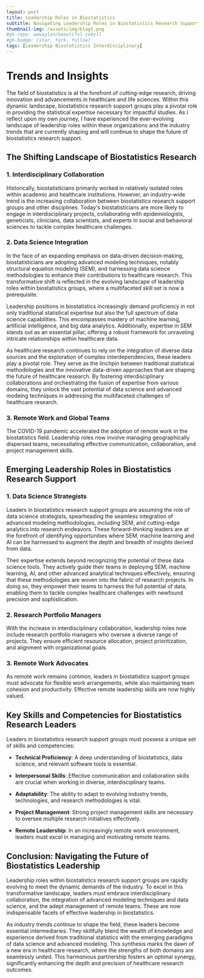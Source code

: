 ```yaml
---
layout: post
title: Leadership Roles in Biostatistics
subtitle: Navigating Leadership Roles in Biostatistics Research Support Groups
thumbnail-img: /assets/img/blog1.png
#gh-repo: wwwaylon/beautiful-jekyll
#gh-badge: [star, fork, follow]
tags: [Leadership Biostatistics Interdisciplinary]
---
```


# Trends and Insights

The field of biostatistics is at the forefront of cutting-edge research, driving innovation and advancements in healthcare and life sciences. Within this dynamic landscape, biostatistics research support groups play a pivotal role in providing the statistical expertise necessary for impactful studies. As I reflect upon my own journey, I have experienced the ever-evolving landscape of leadership roles within these organizations and the industry trends that are currently shaping and will continue to shape the future of biostatistics research support.

## The Shifting Landscape of Biostatistics Research

### **1. Interdisciplinary Collaboration**

Historically, biostatisticians primarily worked in relatively isolated roles within academic and healthcare institutions. However, an industry-wide trend is the increasing collaboration between biostatistics research support groups and other disciplines. Today's biostatisticians are more likely to engage in interdisciplinary projects, collaborating with epidemiologists, geneticists, clinicians, data scientists, and experts in social and behavioral sciences to tackle complex healthcare challenges.

### **2. Data Science Integration**

In the face of an expanding emphasis on data-driven decision-making, biostatisticians are adopting advanced modeling techniques, notably structural equation modeling (SEM), and harnessing data science methodologies to enhance their contributions to healthcare research. This transformative shift is reflected in the evolving landscape of leadership roles within biostatistics groups, where a multifaceted skill set is now a prerequisite.

Leadership positions in biostatistics increasingly demand proficiency in not only traditional statistical expertise but also the full spectrum of data science capabilities. This encompasses mastery of machine learning, artificial intelligence, and big data analytics. Additionally, expertise in SEM stands out as an essential pillar, offering a robust framework for unraveling intricate relationships within healthcare data.

As healthcare research continues to rely on the integration of diverse data sources and the exploration of complex interdependencies, these leaders play a pivotal role. They serve as the linchpin between traditional statistical methodologies and the innovative data-driven approaches that are shaping the future of healthcare research. By fostering interdisciplinary collaborations and orchestrating the fusion of expertise from various domains, they unlock the vast potential of data science and advanced modeing techniques in addressing the multifaceted challenges of healthcare research.

### **3. Remote Work and Global Teams**

The COVID-19 pandemic accelerated the adoption of remote work in the biostatistics field. Leadership roles now involve managing geographically dispersed teams, necessitating effective communication, collaboration, and project management skills.

## Emerging Leadership Roles in Biostatistics Research Support

### **1. Data Science Strategists**

Leaders in biostatistics research support groups are assuming the role of data science strategists, spearheading the seamless integration of advanced modeling methodologies, including SEM, and cutting-edge analytics into research endeavors. These forward-thinking leaders are at the forefront of identifying opportunities where SEM, machine learning and AI can be harnessed to augment the depth and breadth of insights derived from data.

Their expertise extends beyond recognizing the potential of these data science tools. They actively guide their teams in deploying SEM, machine learning, AI, and other advanced analytical techniques effectively, ensuring that these methodologies are woven into the fabric of research projects. In doing so, they empower their teams to harness the full potential of data, enabling them to tackle complex healthcare challenges with newfound precision and sophistication.

### **2. Research Portfolio Managers**

With the increase in interdisciplinary collaboration, leadership roles now include research portfolio managers who oversee a diverse range of projects. They ensure efficient resource allocation, project prioritization, and alignment with organizational goals.

### **3. Remote Work Advocates**

As remote work remains common, leaders in biostatistics support groups must advocate for flexible work arrangements, while also maintaining team cohesion and productivity. Effective remote leadership skills are now highly valued.

## Key Skills and Competencies for Biostatistics Research Leaders

Leaders in biostatistics research support groups must possess a unique set of skills and competencies:

- **Technical Proficiency**: A deep understanding of biostatistics, data science, and relevant software tools is essential.

- **Interpersonal Skills**: Effective communication and collaboration skills are crucial when working in diverse, interdisciplinary teams.

- **Adaptability**: The ability to adapt to evolving industry trends, technologies, and research methodologies is vital.

- **Project Management**: Strong project management skills are necessary to oversee multiple research initiatives effectively.

- **Remote Leadership**: In an increasingly remote work environment, leaders must excel in managing and motivating remote teams.

## Conclusion: Navigating the Future of Biostatistics Leadership

Leadership roles within biostatistics research support groups are rapidly evolving to meet the dynamic demands of the industry. To excel in this transformative landscape, leaders must embrace interdisciplinary collaboration, the integration of advanced modeling techniques and data science, and the adept management of remote teams. These are now indispensable facets of effective leadership in biostatistics.

As industry trends continue to shape the field, these leaders become essential intermediaries. They skillfully blend the wealth of knowledge and experience derived from traditional statistics with the emerging paradigms of data science and advanced modeling. This synthesis marks the dawn of a new era in healthcare research, where the strengths of both domains are seamlessly united. This harmonious partnership fosters an optimal synergy, significantly enhancing the depth and precision of healthcare research outcomes.
